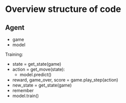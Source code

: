 # Overview structure of code

## Agent
- game
- model

Training:
- state = get_state(game)
- action = get_move(state):
    - model.predict()
- reward, game_over, score = game.play_step(action)
- new_state = get_state(game)
- remember
- model.train()
